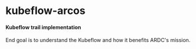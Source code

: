 # kubeflow-arcos

#### Kubeflow trail implementation

End goal is to understand the Kubeflow and how it benefits ARDC's mission.
